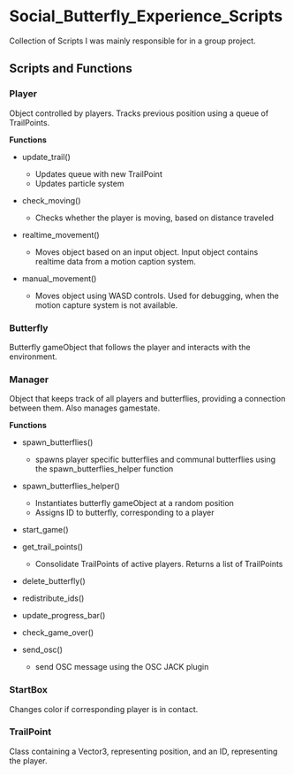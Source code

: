 # Social_Butterfly_Experience_Scripts
Collection of Scripts I was mainly responsible for in a group project.

## Scripts and Functions
### Player
Object controlled by players. Tracks previous position using a queue of TrailPoints.

__Functions__

- update_trail()
  - Updates queue with new TrailPoint
  - Updates particle system

- check_moving()
  - Checks whether the player is moving, based on distance traveled

- realtime_movement()
  - Moves object based on an input object. Input object contains realtime data from a motion caption system.

- manual_movement()
  - Moves object using WASD controls. Used for debugging, when the motion capture system is not available.
  
### Butterfly
Butterfly gameObject that follows the player and interacts with the environment.

### Manager
Object that keeps track of all players and butterflies, providing a connection between them. Also manages gamestate.

__Functions__

- spawn_butterflies()
  - spawns player specific butterflies and communal butterflies using the spawn_butterflies_helper function

- spawn_butterflies_helper()
  - Instantiates butterfly gameObject at a random position
  - Assigns ID to butterfly, corresponding to a player

- start_game()

- get_trail_points()
  - Consolidate TrailPoints of active players. Returns a list of TrailPoints

- delete_butterfly()

- redistribute_ids()

- update_progress_bar()

- check_game_over()

- send_osc()
  - send OSC message using the OSC JACK plugin

### StartBox
Changes color if corresponding player is in contact.

### TrailPoint
Class containing a Vector3, representing position, and an ID, representing the player.
